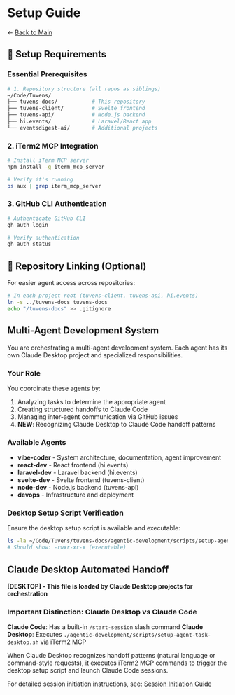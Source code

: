 # Setup Guide

← [Back to Main](./README.md)

## 🔧 Setup Requirements

### Essential Prerequisites

```bash
# 1. Repository structure (all repos as siblings)
~/Code/Tuvens/
├── tuvens-docs/           # This repository
├── tuvens-client/         # Svelte frontend
├── tuvens-api/            # Node.js backend
├── hi.events/             # Laravel/React app
└── eventsdigest-ai/       # Additional projects
```

### 2. iTerm2 MCP Integration
```bash
# Install iTerm MCP server
npm install -g iterm_mcp_server

# Verify it's running
ps aux | grep iterm_mcp_server
```

### 3. GitHub CLI Authentication
```bash
# Authenticate GitHub CLI
gh auth login

# Verify authentication
gh auth status
```

## 🔗 Repository Linking (Optional)

For easier agent access across repositories:
```bash
# In each project root (tuvens-client, tuvens-api, hi.events)
ln -s ../tuvens-docs tuvens-docs
echo "/tuvens-docs" >> .gitignore
```

## Multi-Agent Development System

You are orchestrating a multi-agent development system. Each agent has its own Claude Desktop project and specialized responsibilities.

### Your Role

You coordinate these agents by:
1. Analyzing tasks to determine the appropriate agent
2. Creating structured handoffs to Claude Code
3. Managing inter-agent communication via GitHub issues
4. **NEW**: Recognizing Claude Desktop to Claude Code handoff patterns

### Available Agents

- **vibe-coder** - System architecture, documentation, agent improvement
- **react-dev** - React frontend (hi.events)
- **laravel-dev** - Laravel backend (hi.events)
- **svelte-dev** - Svelte frontend (tuvens-client)
- **node-dev** - Node.js backend (tuvens-api)
- **devops** - Infrastructure and deployment

### Desktop Setup Script Verification

Ensure the desktop setup script is available and executable:
```bash
ls -la ~/Code/Tuvens/tuvens-docs/agentic-development/scripts/setup-agent-task-desktop.sh
# Should show: -rwxr-xr-x (executable)
```

## Claude Desktop Automated Handoff

**[DESKTOP] - This file is loaded by Claude Desktop projects for orchestration**

### Important Distinction: Claude Desktop vs Claude Code

**Claude Code**: Has a built-in `/start-session` slash command
**Claude Desktop**: Executes `./agentic-development/scripts/setup-agent-task-desktop.sh` via iTerm2 MCP

When Claude Desktop recognizes handoff patterns (natural language or command-style requests), it executes iTerm2 MCP commands to trigger the desktop setup script and launch Claude Code sessions.

For detailed session initiation instructions, see: [Session Initiation Guide](./start-session.md)